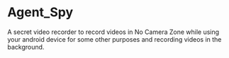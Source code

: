 # Agent_Spy
A secret video recorder to record videos in No Camera Zone while using your android device for some other purposes and recording videos in the background.
